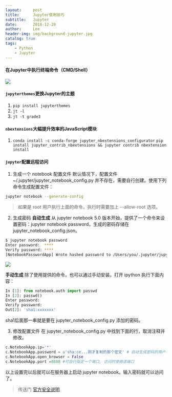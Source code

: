 ```yaml
---
layout:     post
title:      Jupyter使用技巧
subtitle:   Jupyter
date:       2018-12-20
author:     Lee
header-img: img/background-jupyter.jpg
catalog: true
tags:
    - Python
    - Jupyter
---
```


#### 在Jupyter中执行终端命令（CMD/Shell）

![](https://ws1.sinaimg.cn/large/e6c519e9gy1g08m9lzlssj214d0gxmyn.jpg)

#### `jupyterthemes`更换Jupyter的主题

1. `pip install jupyterthemes`
2. `jt -l`
3. `jt -t grade3`

#### `nbextensions`大幅提升效率的JavaScript模块

1. `conda install -c conda-forge jupyter_nbextensions_configurator`
   `pip install jupyter_contrib_nbextensions && jupyter contrib nbextension install`

#### `jupyter`配置远程访问

1. 生成一个 notebook 配置文件
默认情况下，配置文件 ~/.jupyter/jupyter_notebook_config.py 并不存在，需要自行创建。使用下列命令生成配置文件：
```bash
jupyter notebook --generate-config
```
> 如果是 root 用户执行上面的命令，执行时需要加上 --allow-root 选项。

2. 生成密码
**自动生成**
从 jupyter notebook 5.0 版本开始，提供了一个命令来设置密码：jupyter notebook password，生成的密码存储在 jupyter_notebook_config.json。
```bash
$ jupyter notebook password
Enter password:  ****
Verify password: ****
[NotebookPasswordApp] Wrote hashed password to /Users/you/.jupyter/jupyter_notebook_config.json
```
![](https://ws1.sinaimg.cn/large/e6c519e9gy1g08mb665jqj20k5040t97.jpg)

**手动生成**
除了使用提供的命令，也可以通过手动安装。打开 ipython 执行下面内容：
```python
In [1]: from notebook.auth import passwd
In [2]: passwd()
Enter password:
Verify password:
Out[2]: 'sha1:xxxxxxx'
```
sha1后面那一串就是要在 jupyter_notebook_config.py 添加的密码。

3. 修改配置文件
在 jupyter_notebook_config.py 中找到下面的行，取消注释并修改。
```python
c.NotebookApp.ip='*'
c.NotebookApp.password = u'sha:ce...刚才复制的那个密文' # 自动生成密码的用户不需要配置此项
c.NotebookApp.open_browser = False
c.NotebookApp.port =8888 #可自行指定一个端口, 访问时使用该端口
```

以上设置完以后就可以在服务器上启动 jupyter notebook。输入密码就可以访问了。

> 传送门
[官方安全说明](https://jupyter-notebook.readthedocs.io/en/latest/public_server.html#notebook-server-security)